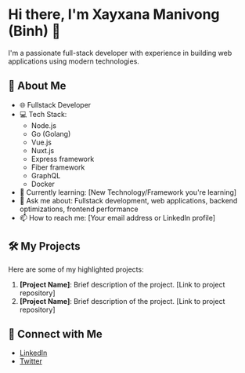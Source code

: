# Hi there, I'm Xayxana Manivong (Binh) 👋

I'm a passionate full-stack developer with experience in building web applications using modern technologies.

## 🚀 About Me

- 🌐 Fullstack Developer
- 💻 Tech Stack:
  - Node.js
  - Go (Golang)
  - Vue.js
  - Nuxt.js
  - Express framework
  - Fiber framework
  - GraphQL
  - Docker
- 🌱 Currently learning: [New Technology/Framework you're learning]
- 💬 Ask me about: Fullstack development, web applications, backend optimizations, frontend performance
- 📫 How to reach me: [Your email address or LinkedIn profile]

## 🛠️ My Projects

Here are some of my highlighted projects:

1. **[Project Name]**: Brief description of the project. [Link to project repository]
2. **[Project Name]**: Brief description of the project. [Link to project repository]

## 🔗 Connect with Me

- [LinkedIn](your-linkedin-url)
- [Twitter](your-twitter-url)
